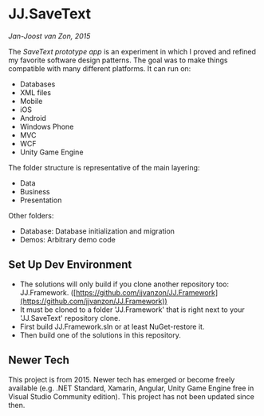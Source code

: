 # JJ.SaveText

*Jan-Joost van Zon, 2015*

The *SaveText prototype app* is an experiment in which I proved and refined my favorite software design patterns.
The goal was to make things compatible with many different platforms. It can run on:

* Databases
* XML files
* Mobile
* iOS
* Android
* Windows Phone
* MVC
* WCF
* Unity Game Engine

The folder structure is representative of the main layering:

* Data
* Business
* Presentation

Other folders:

* Database: Database initialization and migration
* Demos: Arbitrary demo code

## Set Up Dev Environment

* The solutions will only build if you clone another repository too: JJ.Framework. ([https://github.com/jjvanzon/JJ.Framework](https://github.com/jjvanzon/JJ.Framework))
* It must be cloned  to a folder 'JJ.Framework' that is right next to your 'JJ.SaveText' repository clone.
* First build JJ.Framework.sln or at least NuGet-restore it.
* Then build one of the solutions in this repository.

## Newer Tech

This project is from 2015. Newer tech has emerged or become freely available (e.g. .NET Standard, Xamarin, Angular, Unity Game Engine free in Visual Studio Community edition). This project has not been updated since then.